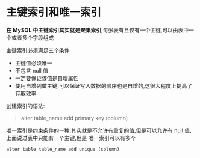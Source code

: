 # 主键索引和唯一索引

**在 MySQL 中主键索引其实就是聚集索引**,每张表有且仅有一个主键,可以由表中一个或者多个字段组成

主键索引必须满足三个条件

- 主键值必须唯一
- 不包含 null 值
- 一定要保证该值是自增属性
- 使用自增列做主键,可以保证写入数据的顺序也是自增的,这很大程度上提高了存取效率

创建索引的语法:

> alter table_name add primary key (column)

唯一索引是约束条件的一种,其实就是不允许有重复的值,但是可以允许有 null 值, 上面说过表中只能有一个主键,但是 唯一索引可以有多个

```
alter table table_name add unique (column)
```

